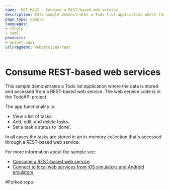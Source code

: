 ```yaml
---
name: .NET MAUI - Consume a REST-based web service
description: This sample demonstrates a Todo list application where the data is stored and accessed from a REST-based web service.
page_type: sample
languages:
- csharp
- xaml
products:
- dotnet-maui
urlFragment: webservices-rest
---
```


# Consume REST-based web services

This sample demonstrates a Todo list application where the data is stored and accessed from a REST-based web service. The web service code is in the TodoAPI project.

The app functionality is:

- View a list of tasks.
- Add, edit, and delete tasks.
- Set a task's status to 'done'.

In all cases the tasks are stored in an in-memory collection that's accessed through a REST-based web service.

For more information about the sample see:

- [Consume a REST-based web service](https://docs.microsoft.com/dotnet/maui/data-cloud/rest)
- [Connect to local web services from iOS simulators and Android emulators](https://docs.microsoft.com/dotnet/maui/data-cloud/local-web-services)

#Forked repo.
